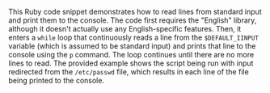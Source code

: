 This Ruby code snippet demonstrates how to read lines from standard input and print them to the console. The code first requires the "English" library, although it doesn't actually use any English-specific features. Then, it enters a `while` loop that continuously reads a line from the `$DEFAULT_IINPUT` variable (which is assumed to be standard input) and prints that line to the console using the `p` command. The loop continues until there are no more lines to read.  The provided example shows the script being run with input redirected from the `/etc/passwd` file, which results in each line of the file being printed to the console.




